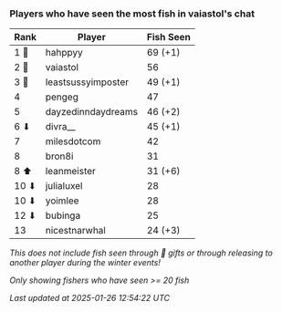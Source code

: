 ### Players who have seen the most fish in vaiastol's chat
| Rank | Player | Fish Seen |
|------|--------|-----------|
| 1 🥇  | hahppyy  | 69 (+1) |
| 2 🥈  | vaiastol  | 56 |
| 3 🥉  | leastsussyimposter  | 49 (+1) |
| 4  | pengeg  | 47 |
| 5  | dayzedinndaydreams  | 46 (+2) |
| 6 ⬇ | divra__  | 45 (+1) |
| 7  | milesdotcom  | 42 |
| 8  | bron8i  | 31 |
| 8 ⬆ | leanmeister  | 31 (+6) |
| 10 ⬇ | julialuxel  | 28 |
| 10 ⬇ | yoimlee  | 28 |
| 12 ⬇ | bubinga  | 25 |
| 13  | nicestnarwhal  | 24 (+3) |

_This does not include fish seen through 🎁 gifts or through releasing to another player during the winter events!_

_Only showing fishers who have seen >= 20 fish_

_Last updated at 2025-01-26 12:54:22 UTC_